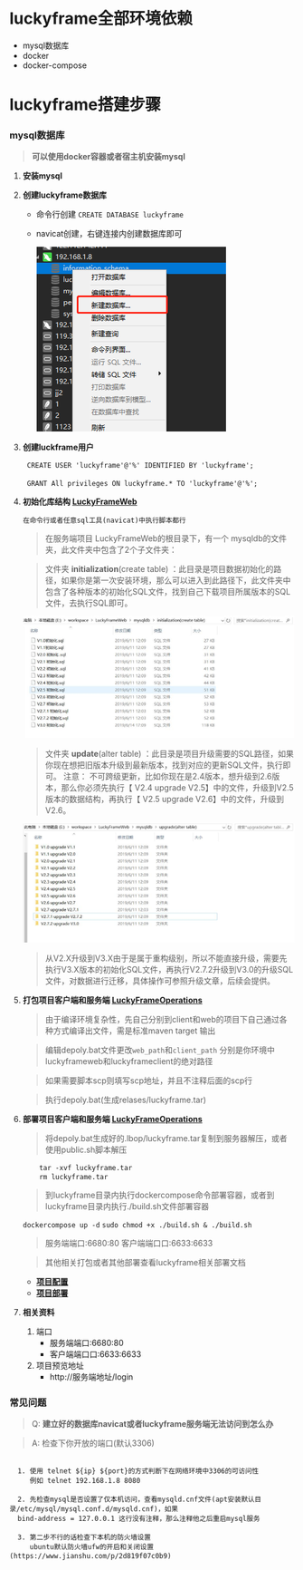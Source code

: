 # luckyframe全部环境依赖

* mysql数据库 
* docker
* docker-compose

# luckyframe搭建步骤

###  mysql数据库 
>**可以使用docker容器或者宿主机安装mysql**

1. **安装mysql**
2. **创建luckyframe数据库**
   - 命令行创建
        `CREATE DATABASE luckyframe`
   - navicat创建，右键连接内创建数据库即可
     
     ![](./readmeRes/img/创建数据库.png)

3. **创建luckframe用户**

        CREATE USER 'luckyframe'@'%' IDENTIFIED BY 'luckyframe';
  
        GRANT All privileges ON luckyframe.* TO 'luckyframe'@'%';

4. **初始化库结构 [LuckyFrameWeb](https://github.com/seagull1985/LuckyFrameWeb)**
    
    `在命令行或者任意sql工具(navicat)中执行脚本都行`

    >在服务端项目 LuckyFrameWeb的根目录下，有一个 mysqldb的文件夹，此文件夹中包含了2个子文件夹：

    >文件夹 **initialization**(create table) ：此目录是项目数据初始化的路径，如果你是第一次安装环境，那么可以进入到此路径下，此文件夹中包含了各种版本的初始化SQL文件，找到自己下载项目所属版本的SQL文件，去执行SQL即可。
        
    ![](/luckyframe/readmeRes/img/initialization.png)
        
    >文件夹  **update**(alter table) ：此目录是项目升级需要的SQL路径，如果你现在想把旧版本升级到最新版本，找到对应的更新SQL文件，执行即可。
    >注意： 不可跨级更新，比如你现在是2.4版本，想升级到2.6版本，那么你必须先执行【 V2.4 upgrade V2.5】中的文件，升级到V2.5版本的数据结构，再执行【 V2.5 upgrade V2.6】中的文件，升级到V2.6。

    ![](/luckyframe/readmeRes/img/sqldb-update.png)

    >从V2.X升级到V3.X由于是属于重构级别，所以不能直接升级，需要先执行V3.X版本的初始化SQL文件，再执行V2.7.2升级到V3.0的升级SQL文件，对数据进行迁移，具体操作可参照升级文章，后续会提供。

5. **打包项目客户端和服务端 [LuckyFrameOperations](https://github.com/luobozz/operations_structs/tree/master/luckyframe)**

    >由于编译环境复杂性，先自己分别到client和web的项目下自己通过各种方式编译出文件，需是标准maven target 输出

    >编辑depoly.bat文件更改`web_path`和`client_path` 分别是你环境中luckyframeweb和luckyframeclient的绝对路径

    >如果需要脚本scp则填写scp地址，并且不注释后面的scp行

    >执行depoly.bat(生成relases/luckyframe.tar)

6. **部署项目客户端和服务端 [LuckyFrameOperations](https://github.com/luobozz/operations_structs/tree/master/luckyframe)**
    
    >将depoly.bat生成好的.lbop/luckyframe.tar复制到服务器解压，或者使用public.sh脚本解压

    ```
        tar -xvf luckyframe.tar
        rm luckyframe.tar
    ```

    >到luckyframe目录内执行dockercompose命令部署容器，或者到luckyframe目录内执行./build.sh文件部署容器
    
    `dockercompose up -d`
    `sudo chmod +x ./build.sh & ./build.sh`
    
    >服务端端口:6680:80 客户端端口口:6633:6633

    >其他相关打包或者其他部署查看luckyframe相关部署文档
    - **[项目配置](http://www.luckyframe.cn/book/yhsc/xmpz-23.html)**
    - **[项目部署](http://www.luckyframe.cn/book/yhsc/xmbs-26.html)**
   
7. **相关资料**
   
   1. 端口
      - 服务端端口:6680:80
      - 客户端端口口:6633:6633
   2. 项目预览地址
      - http://服务端地址/login

### 常见问题
        
>Q: **建立好的数据库navicat或者luckyframe服务端无法访问到怎么办**

>A: 检查下你开放的端口(默认3306)

```
 
  1. 使用 telnet ${ip} ${port}的方式判断下在网络环境中3306的可访问性
     例如 telnet 192.168.1.8 8080
  
  2. 先检查mysql是否设置了仅本机访问，查看mysqld.cnf文件(apt安装默认目录/etc/mysql/mysql.conf.d/mysqld.cnf)，如果
  bind-address = 127.0.0.1 这行没有注释，那么注释他之后重启mysql服务
  
  3. 第二步不行的话检查下本机的防火墙设置
     ubuntu默认防火墙ufw的开启和关闭设置(https://www.jianshu.com/p/2d819f07c0b9)
      
```